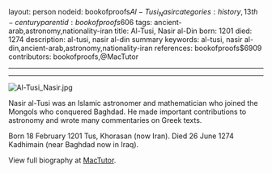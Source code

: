 layout: person
nodeid: bookofproofs$Al-Tusi_Nasir
categories: history,13th-century
parentid: bookofproofs$606
tags: ancient-arab,astronomy,nationality-iran
title: Al-Tusi, Nasir al-Din
born: 1201
died: 1274
description: al-tusi, nasir al-din summary
keywords: al-tusi, nasir al-din,ancient-arab,astronomy,nationality-iran
references: bookofproofs$6909
contributors: bookofproofs,@MacTutor

---


---

![Al-Tusi_Nasir.jpg](https://github.com/bookofproofs/bookofproofs.github.io/blob/main/_sources/images/portraits/Al-Tusi_Nasir.jpg?raw=true)

Nasir al-Tusi was an Islamic astronomer and mathematician who joined the Mongols who conquered Baghdad. He made important contributions to astronomy and wrote many commentaries on Greek texts.

Born 18 February 1201 Tus, Khorasan (now Iran). Died 26 June 1274 Kadhimain (near Baghdad now in Iraq).


View full biography at [MacTutor](https://mathshistory.st-andrews.ac.uk/Biographies/Al-Tusi_Nasir/).
